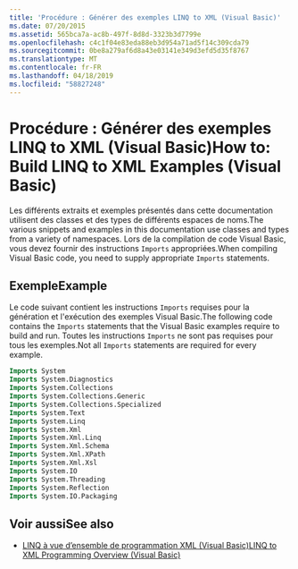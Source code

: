 ```yaml
---
title: 'Procédure : Générer des exemples LINQ to XML (Visual Basic)'
ms.date: 07/20/2015
ms.assetid: 565bca7a-ac8b-497f-8d8d-3323b3d7799e
ms.openlocfilehash: c4c1f04e83eda88eb3d954a71ad5f14c309cda79
ms.sourcegitcommit: 0be8a279af6d8a43e03141e349d3efd5d35f8767
ms.translationtype: MT
ms.contentlocale: fr-FR
ms.lasthandoff: 04/18/2019
ms.locfileid: "58827248"
---
```

# <a name="how-to-build-linq-to-xml-examples-visual-basic"></a><span data-ttu-id="e4937-102">Procédure : Générer des exemples LINQ to XML (Visual Basic)</span><span class="sxs-lookup"><span data-stu-id="e4937-102">How to: Build LINQ to XML Examples (Visual Basic)</span></span>
<span data-ttu-id="e4937-103">Les différents extraits et exemples présentés dans cette documentation utilisent des classes et des types de différents espaces de noms.</span><span class="sxs-lookup"><span data-stu-id="e4937-103">The various snippets and examples in this documentation use classes and types from a variety of namespaces.</span></span> <span data-ttu-id="e4937-104">Lors de la compilation de code Visual Basic, vous devez fournir des instructions `Imports` appropriées.</span><span class="sxs-lookup"><span data-stu-id="e4937-104">When compiling Visual Basic code, you need to supply appropriate `Imports` statements.</span></span>  
  
## <a name="example"></a><span data-ttu-id="e4937-105">Exemple</span><span class="sxs-lookup"><span data-stu-id="e4937-105">Example</span></span>  
 <span data-ttu-id="e4937-106">Le code suivant contient les instructions `Imports` requises pour la génération et l'exécution des exemples Visual Basic.</span><span class="sxs-lookup"><span data-stu-id="e4937-106">The following code contains the `Imports` statements that the Visual Basic examples require to build and run.</span></span> <span data-ttu-id="e4937-107">Toutes les instructions `Imports` ne sont pas requises pour tous les exemples.</span><span class="sxs-lookup"><span data-stu-id="e4937-107">Not all `Imports` statements are required for every example.</span></span>  
  
```vb  
Imports System  
Imports System.Diagnostics  
Imports System.Collections  
Imports System.Collections.Generic  
Imports System.Collections.Specialized  
Imports System.Text  
Imports System.Linq  
Imports System.Xml  
Imports System.Xml.Linq  
Imports System.Xml.Schema  
Imports System.Xml.XPath  
Imports System.Xml.Xsl  
Imports System.IO  
Imports System.Threading  
Imports System.Reflection  
Imports System.IO.Packaging  
```  
  
## <a name="see-also"></a><span data-ttu-id="e4937-108">Voir aussi</span><span class="sxs-lookup"><span data-stu-id="e4937-108">See also</span></span>

- [<span data-ttu-id="e4937-109">LINQ à vue d’ensemble de programmation XML (Visual Basic)</span><span class="sxs-lookup"><span data-stu-id="e4937-109">LINQ to XML Programming Overview (Visual Basic)</span></span>](../../../../visual-basic/programming-guide/concepts/linq/linq-to-xml-programming-overview.md)

